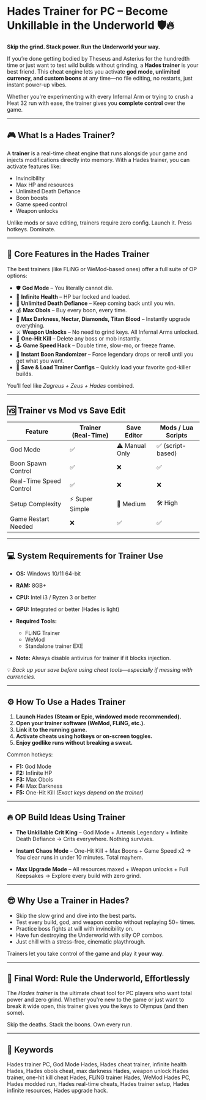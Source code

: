 # Hades Trainer for PC – Become Unkillable in the Underworld 🛡️🔥

**Skip the grind. Stack power. Run the Underworld your way.**

If you’re done getting bodied by Theseus and Asterius for the hundredth time or just want to test wild builds without grinding, a **Hades trainer** is your best friend. This cheat engine lets you activate **god mode, unlimited currency, and custom boons** at any time—no file editing, no restarts, just instant power-up vibes.

Whether you're experimenting with every Infernal Arm or trying to crush a Heat 32 run with ease, the trainer gives you **complete control** over the game.

---

## 🎮 What Is a Hades Trainer?

A **trainer** is a real-time cheat engine that runs alongside your game and injects modifications directly into memory. With a Hades trainer, you can activate features like:

* Invincibility
* Max HP and resources
* Unlimited Death Defiance
* Boon boosts
* Game speed control
* Weapon unlocks

Unlike mods or save editing, trainers require zero config. Launch it. Press hotkeys. Dominate.

---

## 🧨 Core Features in the Hades Trainer

The best trainers (like FLiNG or WeMod-based ones) offer a full suite of OP options:

* 🛡️ **God Mode** – You literally cannot die.
* 💉 **Infinite Health** – HP bar locked and loaded.
* 🔁 **Unlimited Death Defiance** – Keep coming back until you win.
* 💰 **Max Obols** – Buy every boon, every time.
* 💎 **Max Darkness, Nectar, Diamonds, Titan Blood** – Instantly upgrade everything.
* ⚔️ **Weapon Unlocks** – No need to grind keys. All Infernal Arms unlocked.
* 🎯 **One-Hit Kill** – Delete any boss or mob instantly.
* 🕹️ **Game Speed Hack** – Double time, slow-mo, or freeze frame.
* 🔀 **Instant Boon Randomizer** – Force legendary drops or reroll until you get what you want.
* 💾 **Save & Load Trainer Configs** – Quickly load your favorite god-killer builds.

You’ll feel like *Zagreus + Zeus + Hades* combined.

---

## 🆚 Trainer vs Mod vs Save Edit

| Feature                 | Trainer (Real-Time) | Save Editor    | Mods / Lua Scripts |
| ----------------------- | ------------------- | -------------- | ------------------ |
| God Mode                | ✅                   | ⚠️ Manual Only | ✅ (script-based)   |
| Boon Spawn Control      | ✅                   | ❌              | ✅                  |
| Real-Time Speed Control | ✅                   | ❌              | ❌                  |
| Setup Complexity        | ⚡ Super Simple      | 🧩 Medium      | 🛠️ High           |
| Game Restart Needed     | ❌                   | ✅              | ✅                  |

---

## 💻 System Requirements for Trainer Use

* **OS:** Windows 10/11 64-bit
* **RAM:** 8GB+
* **CPU:** Intel i3 / Ryzen 3 or better
* **GPU:** Integrated or better (Hades is light)
* **Required Tools:**

  * FLiNG Trainer
  * WeMod
  * Standalone trainer EXE
* **Note:** Always disable antivirus for trainer if it blocks injection.

💡 *Back up your save before using cheat tools—especially if messing with currencies.*

---

## ⚙️ How To Use a Hades Trainer

1. **Launch Hades (Steam or Epic, windowed mode recommended).**
2. **Open your trainer software (WeMod, FLiNG, etc.).**
3. **Link it to the running game.**
4. **Activate cheats using hotkeys or on-screen toggles.**
5. **Enjoy godlike runs without breaking a sweat.**

Common hotkeys:

* **F1:** God Mode
* **F2:** Infinite HP
* **F3:** Max Obols
* **F4:** Max Darkness
* **F5:** One-Hit Kill
  *(Exact keys depend on the trainer)*

---

## 🔥 OP Build Ideas Using Trainer

* **The Unkillable Crit King**
  – God Mode + Artemis Legendary + Infinite Death Defiance
  → Crits everywhere. Nothing survives.

* **Instant Chaos Mode**
  – One-Hit Kill + Max Boons + Game Speed x2
  → You clear runs in under 10 minutes. Total mayhem.

* **Max Upgrade Mode**
  – All resources maxed + Weapon unlocks + Full Keepsakes
  → Explore every build with zero grind.

---

## 😎 Why Use a Trainer in Hades?

* Skip the slow grind and dive into the best parts.
* Test every build, god, and weapon combo without replaying 50+ times.
* Practice boss fights at will with invincibility on.
* Have fun destroying the Underworld with silly OP combos.
* Just chill with a stress-free, cinematic playthrough.

Trainers let you take control of the game and play it **your way**.

---

## 🧾 Final Word: Rule the Underworld, Effortlessly

The *Hades trainer* is the ultimate cheat tool for PC players who want total power and zero grind. Whether you're new to the game or just want to break it wide open, this trainer gives you the keys to Olympus (and then some).

Skip the deaths. Stack the boons. Own every run.

---

## 🔑 Keywords

Hades trainer PC, God Mode Hades, Hades cheat trainer, infinite health Hades, Hades obols cheat, max darkness Hades, weapon unlock Hades trainer, one-hit kill cheat Hades, FLiNG trainer Hades, WeMod Hades PC, Hades modded run, Hades real-time cheats, Hades trainer setup, Hades infinite resources, Hades upgrade hack.
